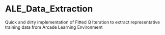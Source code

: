 # ALE_Data_Extraction
Quick and dirty implementation of Fitted Q Iteration to extract representative training data from Arcade Learning Environment
